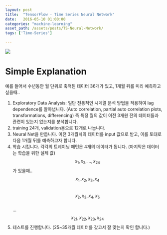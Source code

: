 ```yaml
---
layout: post
title:  "TensorFlow - Time Series Neural Network"
date:   2016-05-10 01:00:00
categories: "machine-learning"
asset_path: /assets/posts/TS-Neural-Network/
tags: ['Time-Series']

---
```


<div>
    <img src="{{ page.asset_path }}fantasy-time-clock.jpg" class="img-responsive img-rounded">
</div>

# Simple Explanation

예를 들어서 수년동안 월 단위로 축적된 데이터 36개가 있고, 1개월 뒤를 미리 예측하고 싶을때.. 

1. Exploratory Data Analysis: 일단 전통적인 시계열 분석 방법을 적용하여 lag dependence를 알아냅니다. 
   (Auto correlation, partial auto correlation plots, transformations, differencing)
   즉 특정 월의 값이 이전 3개원 전의 데이터들과 관련이 있는지 없는지를 분석합니다.
2. training 24개, validation용으로 12개로 나눕니다. 
3. Neural Net을 만듭니다. 이전 3개월치의 데이터를 input 값으로 받고, 이를 토대로 다음 1개월 뒤를 예측하고자 합니다. 
4. 학습 시킵니다. 각각의 트레이닝 패턴은 4개의 데이터가 됩니다. (마지막은 데이터는 학습을 위한 실제 값)<br>
    $$ x_{1}, x_{2}, ..., x_{24}  $$ 가 있을때..<br> 
    $$ x_{1}, x_{2}, x_{3}, x_{4}  $$<br>
    $$ x_{2}, x_{3}, x_{4}, x_{5}  $$<br>
    ...<br>
    $$ x_{21}, x_{22}, x_{23}, x_{24}  $$
5. 테스트를 진행합니다. (25~35개월 데이터를 갖고서 잘 맞는지 확인 합니다.)